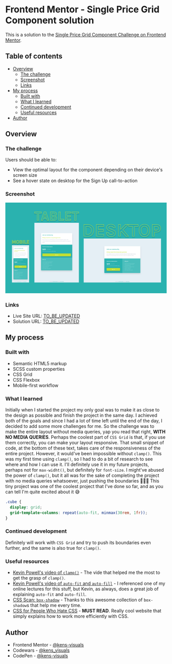 # Frontend Mentor - Single Price Grid Component solution

This is a solution to the [Single Price Grid Component Challenge on Frontend Mentor](https://www.frontendmentor.io/challenges/single-price-grid-component-5ce41129d0ff452fec5abbbc).

## Table of contents

- [Overview](#overview)
  - [The challenge](#the-challenge)
  - [Screenshot](#screenshot)
  - [Links](#links)
- [My process](#my-process)
  - [Built with](#built-with)
  - [What I learned](#what-i-learned)
  - [Continued development](#continued-development)
  - [Useful resources](#useful-resources)
- [Author](#author)

## Overview

### The challenge

Users should be able to:

- View the optimal layout for the component depending on their device's screen size
- See a hover state on desktop for the Sign Up call-to-action

### Screenshot

![screenshot](./images/screenshot.png)

### Links

- Live Site URL: [TO_BE_UPDATED](https://your-live-site-url.com)
- Solution URL: [TO_BE_UPDATED](https://your-solution-url.com)

## My process

### Built with

- Semantic HTML5 markup
- SCSS custom properties
- CSS Grid
- CSS Flexbox
- Mobile-first workflow

### What I learned

Initially when I started the project my only goal was to make it as close to the design as possible and finish the project in the same day. I achieved both of the goals and since I had a lot of time left until the end of the day, I decided to add some more challenges for me. So the challenge was to make the entire layout without media queries, yap you read that right, **WITH NO MEDIA QUERIES**. Perhaps the coolest part of `CSS Grid` is that, if you use them correctly, you can make your layout responsive. That small snippet of code, at the bottom of these text, takes care of the responsiveness of the entire project. However, it would've been impossible without `clamp()`. This was my first time using `clamp()`, so I had to do a bit of research to see where and how I can use it. I'll definitely use it in my future projects, perhaps not for `max-widht()`, but definitely for `font-size`. I might've abused the power of `clamp()`, but it all was for the sake of completing the project with no media queries whatsoever, just pushing the boundaries 👨🏻‍💻 This tiny project was one of the coolest project that I've done so far, and as you can tell I'm quite excited about it 😅

```css
.cube {
  display: grid;
  grid-template-columns: repeat(auto-fit, minmax(30rem, 1fr));
}
```

### Continued development

Definitely will work with `CSS Grid` and try to push its boundaries even further, and the same is also true for `clamp()`.

### Useful resources

- [Kevin Powell's video of `clamp()`](https://youtu.be/U9VF-4euyRo) - The vide that helped me the most to get the grasp of `clamp()`.
- [Kevin Powell's video of `auto-fit` and `auto-fill`](https://www.youtube.com/watch?v=qjJR3qYCd54) - I referenced one of my online lectures for this stuff, but Kevin, as always, does a great job of explaining `auto-fit` and `auto-fill`.
- [CSS Scan: `box-shadow`](https://getcssscan.com/css-box-shadow-examples) - Thanks to this awesome collection of `box-shadow`s that help me every time.
- [CSS for People Who Hate CSS](https://paulcpederson.com/articles/css-for-people-who-hate-css/) - **MUST READ**. Really cool website that simply explains how to work more efficiently with CSS.

## Author

- Frontend Mentor - [@kens-visuals](https://www.frontendmentor.io/profile/kens-visuals)
- Codewars - [@kens_visuals](https://www.codewars.com/users/kens_visuals)
- CodePen - [@kens-visuals](https://codepen.io/kens-visuals)
